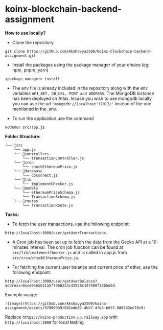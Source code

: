 # koinx-blockchain-backend-assignment

**How to use locally?**
- Clone the repository
```
git clone https://github.com/Akshavya2509/koinx-blockchain-backend-assignment.git
```
- Install the packages using the package manager of your choice (eg: npm, pnpm, yarn)
```
<package_manager> install
```
- The env file is already included in the repository along with the env variables ```API_KEY, DB_URL, PORT and ADDRESS```. The MongoDB instance has been deployed on Atlas. Incase you wish to use mongodb locally you can use the url ```'mongodb://localhost:27017/'``` instead of the one mentioned in the .env.

- To run the application use the command
```
nodemon src/app.js
```
**Folder Structure:**
```
└── 📁src
    └── app.js 
    └── 📁controllers
        └── transactionController.js
    └── 📁cron
        └── checkEthereumPrice.js
    └── 📁database
        └── dbConnect.js
    └── 📁lib
        └── implementChecker.js
    └── 📁models
        └── ethereumPriceSchema.js
        └── TransactionSchema.js
    └── 📁routes
        └── transactionRoute.js
```
**Tasks:**


- To fetch the user transactions, use the following endpoint: 
```
http://localhost:3000/user/getUserTransactions.
```
- A Cron job has been set up to fetch the data from the Gecko API at a 10-minutes interval. The cron job function can be found at ```src/lib/implementChecker.js``` and is called in app.js from ```src/cron/checkEthereumPrice.js```.

- For fetching the current user balance and current price of ether, use the following endpoint: 
```
http://localhost:3000/user/getUserBalance?address=0xce94e5621a5f7068253c42558c147480f38b5e0d.
```
Example usage:
```
![image](https://github.com/Akshavya2509/koinx-assignment/assets/97899039/682ede87-4bb7-4fe3-b657-886762ed78c9)
```

Replace ```https://koinx-production.up.railway.app``` with ```http://localhost:3000``` for local testing
